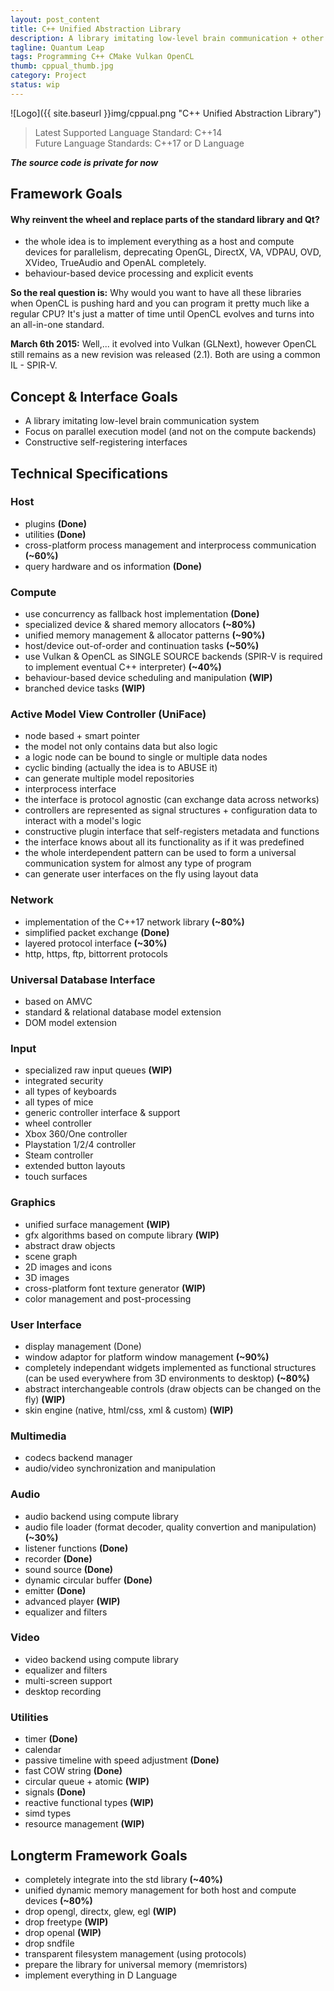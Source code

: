 ```yaml
---
layout: post_content
title: C++ Unified Abstraction Library
description: A library imitating low-level brain communication + other additional functionalities
tagline: Quantum Leap
tags: Programming C++ CMake Vulkan OpenCL
thumb: cppual_thumb.jpg
category: Project
status: wip
---
```

![Logo]({{ site.baseurl }}img/cppual.png "C++ Unified Abstraction Library")

>Latest Supported Language Standard: C++14  
>Future Language Standards: C++17 or D Language

***The source code is private for now***

## Framework Goals

#### Why reinvent the wheel and replace parts of the standard library and Qt?
- the whole idea is to implement everything as a host and compute devices for parallelism, deprecating OpenGL, DirectX, VA, VDPAU, OVD, XVideo, TrueAudio and OpenAL completely.
- behaviour-based device processing and explicit events

**So the real question is:** Why would you want to have all these libraries when OpenCL is pushing hard and you can program it pretty much like a regular CPU? It's just a matter of time until OpenCL evolves and turns into an all-in-one standard.

**March 6th 2015:** Well,... it evolved into Vulkan (GLNext), however OpenCL still remains as a new revision was released (2.1). Both are using a common IL - SPIR-V.


## Concept & Interface Goals

- A library imitating low-level brain communication system
- Focus on parallel execution model (and not on the compute backends)
- Constructive self-registering interfaces


## Technical Specifications

### Host
* plugins **(Done)**
* utilities **(Done)**
* cross-platform process management and interprocess communication **(~60%)**
* query hardware and os information **(Done)**

### Compute
* use concurrency as fallback host implementation **(Done)**
* specialized device & shared memory allocators **(~80%)**
* unified memory management & allocator patterns **(~90%)**
* host/device out-of-order and continuation tasks **(~50%)**
* use Vulkan & OpenCL as SINGLE SOURCE backends (SPIR-V is required to implement eventual C++ interpreter) **(~40%)**
* behaviour-based device scheduling and manipulation **(WIP)**
* branched device tasks **(WIP)**

### Active Model View Controller (UniFace)
* node based + smart pointer
* the model not only contains data but also logic
* a logic node can be bound to single or multiple data nodes
* cyclic binding (actually the idea is to ABUSE it)
* can generate multiple model repositories
* interprocess interface
* the interface is protocol agnostic (can exchange data across networks)
* controllers are represented as signal structures + configuration data to interact with a model's logic
* constructive plugin interface that self-registers metadata and functions
* the interface knows about all its functionality as if it was predefined
* the whole interdependent pattern can be used to form a universal communication system for almost any type of program
* can generate user interfaces on the fly using layout data

### Network
* implementation of the C++17 network library **(~80%)**
* simplified packet exchange **(Done)**
* layered protocol interface **(~30%)**
* http, https, ftp, bittorrent protocols

### Universal Database Interface
* based on AMVC
* standard & relational database model extension
* DOM model extension

### Input
* specialized raw input queues **(WIP)**
* integrated security
* all types of keyboards
* all types of mice
* generic controller interface & support
* wheel controller
* Xbox 360/One controller
* Playstation 1/2/4 controller
* Steam controller
* extended button layouts
* touch surfaces

### Graphics
* unified surface management **(WIP)**
* gfx algorithms based on compute library **(WIP)**
* abstract draw objects
* scene graph
* 2D images and icons
* 3D images
* cross-platform font texture generator **(WIP)**
* color management and post-processing

### User Interface
* display management (Done)
* window adaptor for platform window management **(~90%)**
* completely independant widgets implemented as functional structures (can be used everywhere from 3D environments to desktop) **(~80%)**
* abstract interchangeable controls (draw objects can be changed on the fly) **(WIP)**
* skin engine (native, html/css, xml & custom) **(WIP)**

### Multimedia
* codecs backend manager
* audio/video synchronization and manipulation

### Audio
* audio backend using compute library
* audio file loader (format decoder, quality convertion and manipulation) **(~30%)**
* listener functions **(Done)**
* recorder **(Done)**
* sound source **(Done)**
* dynamic circular buffer **(Done)**
* emitter **(Done)**
* advanced player **(WIP)**
* equalizer and filters

### Video
* video backend using compute library
* equalizer and filters
* multi-screen support
* desktop recording

### Utilities
* timer **(Done)**
* calendar
* passive timeline with speed adjustment **(Done)**
* fast COW string **(Done)**
* circular queue + atomic **(WIP)**
* signals **(Done)**
* reactive functional types **(WIP)**
* simd types
* resource management **(WIP)**


## Longterm Framework Goals ##
* completely integrate into the std library **(~40%)**
* unified dynamic memory management for both host and compute devices **(~80%)**
* drop opengl, directx, glew, egl **(WIP)**
* drop freetype **(WIP)**
* drop openal **(WIP)**
* drop sndfile
* transparent filesystem management (using protocols)
* prepare the library for universal memory (memristors)
* implement everything in D Language

